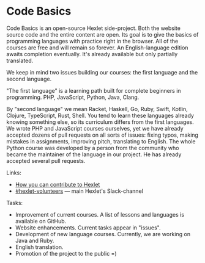 # Code Basics

Code Basics is an open-source Hexlet side-project. Both the website source code and the entire content are open. Its goal is to give the basics of programming languages with practice right in the browser. All of the courses are free and will remain so forever. An English-language edition awaits completion eventually. It's already available but only partially translated.

We keep in mind two issues building our courses: the first language and the second language.

"The first language" is a learning path built for complete beginners in programming. PHP, JavaScript, Python, Java, Clang.

By "second language" we mean Racket, Haskell, Go, Ruby, Swift, Kotlin, Clojure, TypeScript, Rust, Shell. You tend to learn these languages already knowing something else, so its curriculum differs from the first languages. We wrote PHP and JavaScript courses ourselves, yet we have already accepted dozens of pull requests on all sorts of issues: fixing typos, making mistakes in assignments, improving pitch, translating to English. The whole Python course was developed by a person from the community who became the maintainer of the language in our project. He has already accepted several pull requests.

Links:

* [How you can contribute to Hexlet](https://guides.hexlet.io/how-to-be-a-helpful-for-the-hexlet-community)
* [#hexlet-volunteers](https://hexlet-ru.slack.com/archives/C0LN151B4) — main Hexlet's Slack-channel

Tasks:

* Improvement of current courses. A list of lessons and languages is available on GitHub.
* Website enhancements. Current tasks appear in "issues".
* Development of new language courses. Currently, we are working on Java and Ruby.
* English translation.
* Promotion of the project to the public =)
